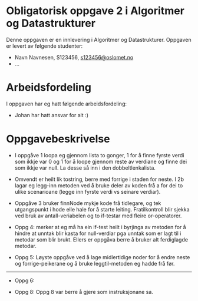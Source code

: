 # Obligatorisk oppgave 2 i Algoritmer og Datastrukturer

Denne oppgaven er en innlevering i Algoritmer og Datastrukturer. 
Oppgaven er levert av følgende studenter:
* Navn Navnesen, S123456, s123456@oslomet.no
* ...

# Arbeidsfordeling

I oppgaven har eg hatt følgende arbeidsfordeling:
* Johan har hatt ansvar for alt :)

# Oppgavebeskrivelse

* I oppgåve 1 loopa eg gjennom lista to gonger, 1 for å finne fyrste verdi som ikkje var 0 og 1 for å loope gjennom reste av
verdiane og finne dei som ikkje var null. La desse så inn i den dobbeltlenkalista.

* Omvendt er heilt lik tostring, berre med forrige i staden for neste.
I 2b lagar eg legg-inn metoden ved å bruke deler av koden frå a for dei to ulike scenarioane (legge inn fyrste verdi vs seinare verdiar).

* Oppgåve 3 bruker finnNode mykje kode frå tidlegare, og tek utgangspunkt i hode elle hale for å starte leiting. Fratilkontroll 
blir sjekka ved bruk av antall-veriabelen og to if-testar med fleire or-operatorer.

* Oppg 4: merker at eg må ha ein if-test heilt i byrjinga av metoden for å hindre at unntak blir kasta for null-verdiar pga
unntak som er lagt til i metodar som blir brukt. Ellers er oppgåva berre å bruker alt ferdiglagde metodar.

* Oppg 5: Løyste oppgåve ved å lage midlertidige noder for å endre neste og forrige-peikerane og å bruke leggtil-metoden eg hadde frå før.
__________

* Oppg 6:

* Oppg 8: Oppg 8 var berre å gjere som instruksjonane sa. 

